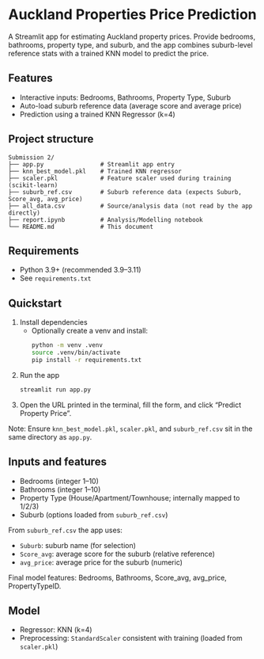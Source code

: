 # Auckland Properties Price Prediction

A Streamlit app for estimating Auckland property prices. Provide bedrooms, bathrooms, property type, and suburb, and the app combines suburb-level reference stats with a trained KNN model to predict the price.

## Features
- Interactive inputs: Bedrooms, Bathrooms, Property Type, Suburb
- Auto-load suburb reference data (average score and average price)
- Prediction using a trained KNN Regressor (k=4)

## Project structure
```
Submission 2/
├── app.py                # Streamlit app entry
├── knn_best_model.pkl    # Trained KNN regressor
├── scaler.pkl            # Feature scaler used during training (scikit-learn)
├── suburb_ref.csv        # Suburb reference data (expects Suburb, Score_avg, avg_price)
├── all_data.csv          # Source/analysis data (not read by the app directly)
├── report.ipynb          # Analysis/Modelling notebook
└── README.md             # This document
```

## Requirements
- Python 3.9+ (recommended 3.9–3.11)
- See `requirements.txt`

## Quickstart
1) Install dependencies
   - Optionally create a venv and install:
     ```bash
     python -m venv .venv
     source .venv/bin/activate
     pip install -r requirements.txt
     ```
2) Run the app
   ```bash
   streamlit run app.py
   ```
3) Open the URL printed in the terminal, fill the form, and click “Predict Property Price”.

Note: Ensure `knn_best_model.pkl`, `scaler.pkl`, and `suburb_ref.csv` sit in the same directory as `app.py`.

## Inputs and features
- Bedrooms (integer 1–10)
- Bathrooms (integer 1–10)
- Property Type (House/Apartment/Townhouse; internally mapped to 1/2/3)
- Suburb (options loaded from `suburb_ref.csv`)

From `suburb_ref.csv` the app uses:
- `Suburb`: suburb name (for selection)
- `Score_avg`: average score for the suburb (relative reference)
- `avg_price`: average price for the suburb (numeric)

Final model features: Bedrooms, Bathrooms, Score_avg, avg_price, PropertyTypeID.

## Model
- Regressor: KNN (k=4)
- Preprocessing: `StandardScaler` consistent with training (loaded from `scaler.pkl`)
